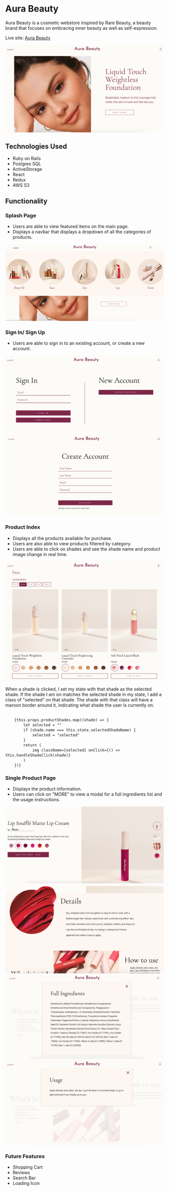 # Aura Beauty

Aura Beauty is a cosmetic webstore inspired by Rare Beauty, a beauty brand that focuses on embracing inner beauty as well as self-expression.

Live site: [Aura Beauty](https://aura-beauty.herokuapp.com/#/)

![mainpage](./app/assets/images/readme/main-page.png)

## Technologies Used

* Ruby on Rails
* Postgres SQL
* ActiveStorage
* React
* Redux
* AWS S3

## Functionality

### Splash Page
* Users are able to view featured items on the main page.
* Displays a navbar that displays a dropdown of all the categories of products.

![dropdown](./app/assets/images/readme/dropdown.png)

### Sign In/ Sign Up
* Users are able to sign in to an existing account, or create a new account.

![login](./app/assets/images/readme/login.png)
![signup](./app/assets/images/readme/signup.png)

### Product Index
* Displays all the products available for purchase.
* Users are also able to view products filtered by category.
* Users are able to click on shades and see the shade name and product image change in real time.

![index](./app/assets/images/readme/index.png)

When a shade is clicked, I set my state with that shade as the selected shade. If the shade I am on matches the selected shade in my state, I add a class of "selected" on that shade. The shade with that class will have a maroon border around it, indicating what shade the user is currently on.

<pre><code>
    {this.props.productShades.map((shade) => {
        let selected = ""
        if (shade.name === this.state.selectedShadeName) {
            selected = "selected"
        }
        return (
            img className={selected} onClick={() => this.handleShadeClick(shade)}
        )
    })}
</code></pre>

### Single Product Page
* Displays the product information.
* Users can click on "MORE" to view a modal for a full ingredients list and the usage instructions.

![productone](./app/assets/images/readme/product-one.png)
![producttwo](./app/assets/images/readme/product-two.png)
![modalone](./app/assets/images/readme/modal-one.png)
![modaltwo](./app/assets/images/readme/modal-two.png)

### Future Features
* Shopping Cart
* Reviews
* Search Bar
* Loading Icon